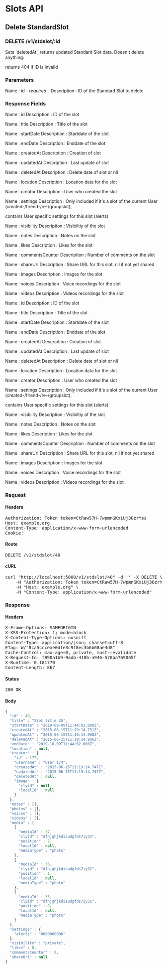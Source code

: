 # Slots API

## Delete StandardSlot

### DELETE /v1/stdslot/:id

Sets &#39;deletedAt&#39;, returns updated Standard Slot data. Doesn&#39;t delete anything.

returns 404 if ID is invalid

### Parameters

Name : id *- required -*
Description : ID of the Standard Slot to delete


### Response Fields

Name : id
Description : ID of the slot

Name : title
Description : Title of the slot

Name : startDate
Description : Startdate of the slot

Name : endDate
Description : Enddate of the slot

Name : createdAt
Description : Creation of slot

Name : updatedAt
Description : Last update of slot

Name : deletedAt
Description : Delete date of slot or nil

Name : location
Description : Location data for the slot

Name : creator
Description : User who created the slot

Name : settings
Description : Only included if it&#39;s a slot of the current User (created-/friend-/re-/groupslot),

contains User specific settings for this slot (alerts)

Name : visibility
Description : Visibiltiy of the slot

Name : notes
Description : Notes on the slot

Name : likes
Description : Likes for the slot

Name : commentsCounter
Description : Number of comments on the slot

Name : shareUrl
Description : Share URL for this slot, nil if not yet shared

Name : images
Description : Images for the slot

Name : voices
Description : Voice recordings for the slot

Name : videos
Description : Videos recordings for the slot

Name : id
Description : ID of the slot

Name : title
Description : Title of the slot

Name : startDate
Description : Startdate of the slot

Name : endDate
Description : Enddate of the slot

Name : createdAt
Description : Creation of slot

Name : updatedAt
Description : Last update of slot

Name : deletedAt
Description : Delete date of slot or nil

Name : location
Description : Location data for the slot

Name : creator
Description : User who created the slot

Name : settings
Description : Only included if it&#39;s a slot of the current User (created-/friend-/re-/groupslot),

contains User specific settings for this slot (alerts)

Name : visibility
Description : Visibiltiy of the slot

Name : notes
Description : Notes on the slot

Name : likes
Description : Likes for the slot

Name : commentsCounter
Description : Number of comments on the slot

Name : shareUrl
Description : Share URL for this slot, nil if not yet shared

Name : images
Description : Images for the slot

Name : voices
Description : Voice recordings for the slot

Name : videos
Description : Videos recordings for the slot

### Request

#### Headers

<pre>Authorization: Token token=CtRaw57H-7wpmnGKxiUj3OzrYss
Host: example.org
Content-Type: application/x-www-form-urlencoded
Cookie: </pre>

#### Route

<pre>DELETE /v1/stdslot/40</pre>

#### cURL

<pre class="request">curl &quot;http://localhost:5000/v1/stdslot/40&quot; -d &#39;&#39; -X DELETE \
	-H &quot;Authorization: Token token=CtRaw57H-7wpmnGKxiUj3OzrYss&quot; \
	-H &quot;Host: example.org&quot; \
	-H &quot;Content-Type: application/x-www-form-urlencoded&quot;</pre>

### Response

#### Headers

<pre>X-Frame-Options: SAMEORIGIN
X-XSS-Protection: 1; mode=block
X-Content-Type-Options: nosniff
Content-Type: application/json; charset=utf-8
ETag: W/&quot;8ca5ccceae0dfe3c9f8ec3b6b68ae4d8&quot;
Cache-Control: max-age=0, private, must-revalidate
X-Request-Id: f890a1b9-9adb-410b-a946-578ba769065f
X-Runtime: 0.181770
Content-Length: 867</pre>

#### Status

<pre>200 OK</pre>

#### Body

```javascript
{
  "id" : 40,
  "title" : "Slot title 35",
  "startDate" : "2019-09-09T11:44:02.000Z",
  "createdAt" : "2015-06-15T11:19:14.751Z",
  "updatedAt" : "2015-06-15T11:19:14.908Z",
  "deletedAt" : "2015-06-15T11:19:14.906Z",
  "endDate" : "2019-10-09T11:44:02.000Z",
  "location" : null,
  "creator" : {
    "id" : 177,
    "username" : "User 174",
    "createdAt" : "2015-06-15T11:19:14.747Z",
    "updatedAt" : "2015-06-15T11:19:14.747Z",
    "deletedAt" : null,
    "image" : {
      "clyid" : null,
      "localId" : null
    }
  },
  "notes" : [],
  "photos" : [],
  "voices" : [],
  "videos" : [],
  "media" : [
    {
      "mediaId" : 37,
      "clyid" : "dfhjghjkdisudgfds7iy33",
      "position" : 2,
      "localId" : null,
      "mediaType" : "photo"
    },
    {
      "mediaId" : 36,
      "clyid" : "dfhjghjkdisudgfds7iy32",
      "position" : 1,
      "localId" : null,
      "mediaType" : "photo"
    },
    {
      "mediaId" : 35,
      "clyid" : "dfhjghjkdisudgfds7iy31",
      "position" : 0,
      "localId" : null,
      "mediaType" : "photo"
    }
  ],
  "settings" : {
    "alerts" : "0000000000"
  },
  "visibility" : "private",
  "likes" : 0,
  "commentsCounter" : 0,
  "shareUrl" : null
}
```
